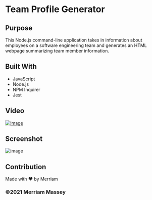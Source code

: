 # Team Profile Generator


## Purpose
This Node.js command-line application takes in information about employees on a software engineering team and generates an HTML webpage summarizing team member information.

## Built With
* JavaScript
* Node.js
* NPM Inquirer
* Jest

## Video

[![image](https://user-images.githubusercontent.com/77468612/114338088-3323e980-9b07-11eb-87e7-ea0fea32f01e.png)](https://youtu.be/F0PewPJ_J0Y "Video of functionality")

## Screenshot
![image](https://user-images.githubusercontent.com/77468612/114338088-3323e980-9b07-11eb-87e7-ea0fea32f01e.png)


## Contribution
Made with ❤️ by Merriam

### ©️2021 Merriam Massey
